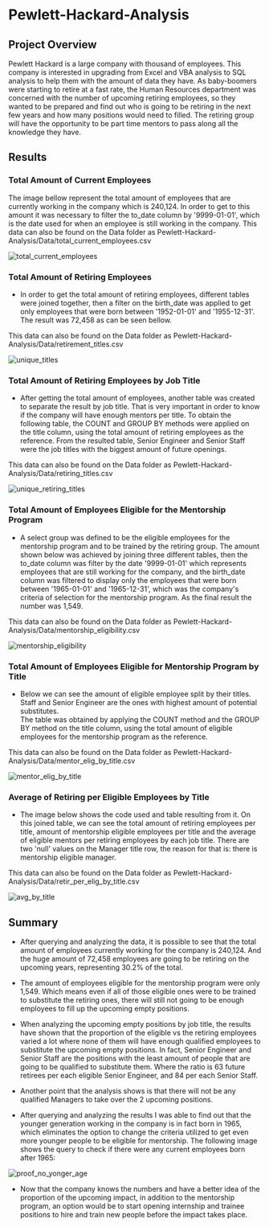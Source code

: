 # Pewlett-Hackard-Analysis

## Project Overview

Pewlett Hackard is a large company with thousand of employees. This company is interested in upgrading from Excel and VBA analysis to SQL analysis to help them with the amount of data they have. As baby-boomers were starting to retire at a fast rate, the Human Resources department was concerned with the number of upcoming retiring employees, so they wanted to be prepared and find out who is going to be retiring in the next few years and how many positions would need to filled. The retiring group will have the opportunity to be part time mentors to pass along all the knowledge they have. 



## Results


### Total Amount of Current Employees

The image bellow represent the total amount of employees that are currently working in the company which is 240,124.
In order to get to this amount it was necessary to filter the to_date column by '9999-01-01', which is the date used for when an employee is still working in the company.
This data can also be found on the Data folder as Pewlett-Hackard-Analysis/Data/total_current_employees.csv

![total_current_employees](./Resources/total_current_employees.png)




### Total Amount of Retiring Employees

- In order to get the total amount of retiring employees, different tables were joined together, then a filter on the birth_date was applied to get only employees that were born between '1952-01-01' and '1955-12-31'. The result was 72,458 as can be seen bellow. 

This data can also be found on the Data folder as Pewlett-Hackard-Analysis/Data/retirement_titles.csv

![unique_titles](./Resources/unique_titles.png)



### Total Amount of Retiring Employees by Job Title

- After getting the total amount of employees, another table was created to separate the result by job title. That is very important in order to know if the company will have enough mentors per title. 
To obtain the following table, the COUNT and GROUP BY methods were applied on the title column, using the total amount of retiring employees as the reference. From the resulted table, Senior Engineer and Senior Staff were the job titles with the biggest amount of future openings.

This data can also be found on the Data folder as Pewlett-Hackard-Analysis/Data/retiring_titles.csv

![unique_retiring_titles](./Resources/unique_retiring_titles.png)



### Total Amount of Employees Eligible for the Mentorship Program

- A select group was defined to be the eligible employees for the mentorship program and to be trained by the retiring group.
The amount shown below was achieved by joining three different tables, then the to_date column was filter by the date '9999-01-01' which represents employees that are still working for the company, and the birth_date column was filtered to display only the employees that were born between '1965-01-01' and '1965-12-31', which was the company's criteria of selection for the mentorship program. As the final result the number was 1,549.

This data can also be found on the Data folder as Pewlett-Hackard-Analysis/Data/mentorship_eligibility.csv

![mentorship_eligibility](./Resources/mentorship_eligibility.png)



### Total Amount of Employees Eligible for Mentorship Program by Title

- Below we can see the amount of eligible employee split by their titles. Staff and Senior Engineer are the ones with highest amount of potential substitutes.  
The table was obtained by applying the COUNT method and the GROUP BY method on the title column, using the total amount of eligible employees for the mentorship program as the reference. 

This data can also be found on the Data folder as Pewlett-Hackard-Analysis/Data/mentor_elig_by_title.csv

![mentor_elig_by_title](./Resources/mentor_elig_by_title.png)



### Average of Retiring per Eligible Employees by Title

- The image below shows the code used and table resulting from it. On this joined table, we can see the total amount of retiring employees per title, amount of mentorship eligible employees per title and the average of eligible mentors per retiring employees by each job title. There are two 'null' values on the Manager title row, the reason for that is: there is mentorship eligible manager.

This data can also be found on the Data folder as Pewlett-Hackard-Analysis/Data/retir_per_elig_by_title.csv

![avg_by_title](./Resources/avg_by_title.png)


## Summary

- After querying and analyzing the data, it is possible to see that the total amount of employees currently working for the company is 240,124. And the huge amount of 72,458 employees are going to be retiring on the upcoming years, representing 30.2% of the total. 
- The amount of employees eligible for the mentorship program were only 1,549. Which means even if all of those eligible ones were to be trained to substitute the retiring ones, there will still not going to be enough employees to fill up the upcoming empty positions. 

- When analyzing the upcoming empty positions by job title, the results have shown that the proportion of the eligible vs the retiring employees varied a lot where none of them will have enough qualified employees to substitute the upcoming empty positions. In fact, Senior Engineer and Senior Staff are the positions with the least amount of people that are going to be qualified to substitute them. Where the ratio is 63 future retirees per each eligible Senior Engineer, and 84 per each Senior Staff. 

- Another point that the analysis shows is that there will not be any qualified Managers to take over the 2 upcoming positions.

- After querying and analyzing the results I was able to find out that the younger generation working in the company is in fact born in 1965, which eliminates the option to change the criteria utilized to get even more younger people to be eligible for mentorship. The following image shows the query to check if there were any current employees born after 1965:



![proof_no_yonger_age](./Resources/proof_no_yonger_age.png)


- Now that the company knows the numbers and have a better idea of the proportion of the upcoming impact, in addition to the mentorship program, an option would be to start opening internship and trainee positions to hire and train new people before the impact takes place.




